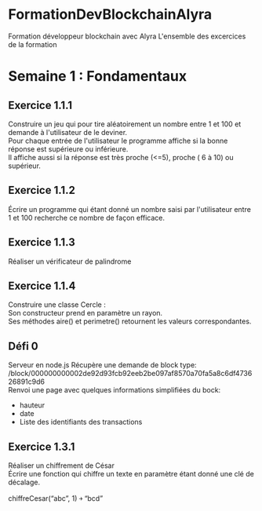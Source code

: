 # FormationDevBlockchainAlyra
Formation développeur blockchain avec Alyra 
L'ensemble des excercices de la formation 

<h1>Semaine 1 : Fondamentaux </h1>
<h2>Exercice 1.1.1</h2>
Construire un jeu qui pour tire aléatoirement un nombre entre 1 et 100 et demande à l'utilisateur de le deviner.<br>
Pour chaque entrée de l'utilisateur le programme affiche si la bonne réponse est supérieure ou inférieure. <br>
Il affiche aussi si la réponse est très proche (<=5), proche ( 6 à 10) ou supérieur.

<h2>Exercice 1.1.2 </h2>
Écrire un programme qui étant donné un nombre saisi par l'utilisateur entre 1 et 100 recherche ce nombre de façon efficace.

<h2>Exercice 1.1.3 </h2>
Réaliser un vérificateur de palindrome

<h2>Exercice 1.1.4</h2>
Construire une classe Cercle :<br>
Son constructeur prend en paramètre un rayon.<br>
Ses méthodes aire() et perimetre() retournent les valeurs correspondantes.<br>
<h2> Défi 0 </h2>
Serveur en node.js
Récupère une demande de block type: <br>
/block/000000000002de92d93fcb92eeb2be097af8570a70fa5a8c6df473626891c9d6 <br>
Renvoi une page avec quelques informations simplifiées du bock:
<ul>
  <li>hauteur</li>
  <li>date</li>
  <li>Liste des identifiants des transactions</li>
</ul>
<h2> Exercice 1.3.1 </h2>
Réaliser un chiffrement de César<br>
Écrire une fonction qui chiffre un texte en paramètre étant donné une clé de décalage.

chiffreCesar(“abc”, 1) ￫ “bcd”